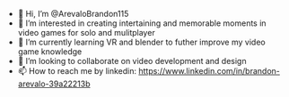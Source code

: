 - 👋 Hi, I’m @ArevaloBrandon115
- 👀 I’m interested in creating intertaining and memorable moments in video games for solo and mulitplayer
- 🌱 I’m currently learning VR and blender to futher improve my video game knowledge 
- 💞️ I’m looking to collaborate on video development and design
- 📫 How to reach me by linkedin: https://www.linkedin.com/in/brandon-arevalo-39a22213b

<!---
ArevaloBrandon115/ArevaloBrandon115 is a ✨ special ✨ repository because its `README.md` (this file) appears on your GitHub profile.
You can click the Preview link to take a look at your changes.
--->
